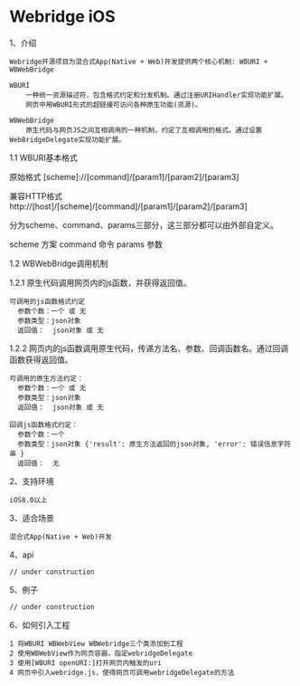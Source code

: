 Webridge iOS
========

1、介绍

    Webridge开源项目为混合式App(Native + Web)开发提供两个核心机制: WBURI + WBWebBridge
    
    WBURI 
        一种统一资源描述符，包含格式约定和分发机制。通过注册URIHandler实现功能扩展。
        网页中用WBURI形式的超链接可访问各种原生功能(资源)。

    WBWebBridge
        原生代码与网页JS之间互相调用的一种机制，约定了互相调用的格式。通过设置WebBridgeDelegate实现功能扩展。

1.1 WBURI基本格式

原始格式
[scheme]://[command]/[param1]/[param2]/[param3]

兼容HTTP格式
http://[host]/[scheme]/[command]/[param1]/[param2]/[param3]

分为scheme、command、params三部分，这三部分都可以由外部自定义。

scheme 方案
command 命令
params 参数

1.2 WBWebBridge调用机制

1.2.1 原生代码调用网页内的js函数，并获得返回值。

    可调用的js函数格式约定
      参数个数：一个 或 无
      参数类型：json对象
      返回值：  json对象 或 无

1.2.2 网页内的js函数调用原生代码，传递方法名、参数、回调函数名。通过回调函数获得返回值。

	可调用的原生方法约定：
      参数个数：一个 或 无
      参数类型：json对象
      返回值：  json对象 或 无

    回调js函数格式约定：
      参数个数：一个
      参数类型：json对象 {'result': 原生方法返回的json对象, 'error': 错误信息字符串 }
      返回值：  无

2、支持环境

    iOS8.0以上

3、适合场景

    混合式App(Native + Web)开发

4、api

	// under construction

5、例子

	// under construction

6、如何引入工程

	1 将WBURI WBWebView WBWebridge三个类添加到工程
	2 使用WBWebView作为网页容器，指定webridgeDelegate
	3 使用[WBURI openURI:]打开网页内触发的uri
	4 网页中引入webridge.js，使得网页可调用webridgeDelegate的方法


